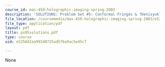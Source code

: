 ```yaml
---
course_id: mas-450-holographic-imaging-spring-2003
description: 'SOLUTIONS: Problem Set #5: Conformal Fringes & ?Denisyuk? Holograms'
file_location: /coursemedia/mas-450-holographic-imaging-spring-2003/e5250d2aa993d0725ad5f6a9ac5e45c7_ps05solutions.pdf
file_type: application/pdf
layout: pdf
title: ps05solutions.pdf
type: course
uid: e5250d2aa993d0725ad5f6a9ac5e45c7

---
```

None
